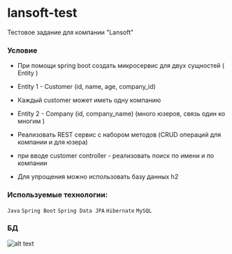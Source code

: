 # lansoft-test
Тестовое задание для компании "Lansoft"

### Условие
+ При помощи spring boot создать микросервис для двух сущностей ( Entity ) 
+ Entity 1 - Customer
(id, name, age, company_id)
+ Каждый customer может иметь одну компанию
+ Entity 2 - Company
(id, company_name)  (много юзеров, связь один ко многим )
 
+ Реализовать REST сервис с набором методов (CRUD операций для компании и для юзера)
+ при вводе customer controller - реализовать поиск по имени и по компании
+ Для упрощения можно использовать базу данных h2

### Используемые технологии:
```Java``` ```Spring Boot``` ```Spring Data JPA``` ```Hibernate``` ```MySQL```

### БД
![alt text](screenshot_database.PNG "Описание")
